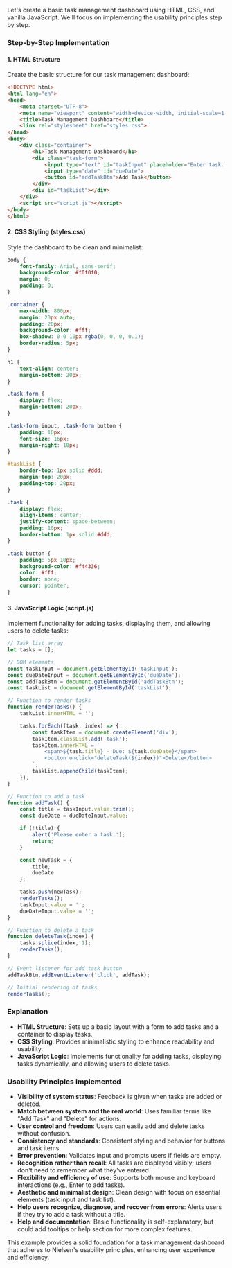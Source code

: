 Let's create a basic task management dashboard using HTML, CSS, and vanilla JavaScript. We'll focus on implementing the usability principles step by step.

### Step-by-Step Implementation

#### 1. HTML Structure

Create the basic structure for our task management dashboard:

```html
<!DOCTYPE html>
<html lang="en">
<head>
    <meta charset="UTF-8">
    <meta name="viewport" content="width=device-width, initial-scale=1.0">
    <title>Task Management Dashboard</title>
    <link rel="stylesheet" href="styles.css">
</head>
<body>
    <div class="container">
        <h1>Task Management Dashboard</h1>
        <div class="task-form">
            <input type="text" id="taskInput" placeholder="Enter task...">
            <input type="date" id="dueDate">
            <button id="addTaskBtn">Add Task</button>
        </div>
        <div id="taskList"></div>
    </div>
    <script src="script.js"></script>
</body>
</html>
```

#### 2. CSS Styling (styles.css)

Style the dashboard to be clean and minimalist:

```css
body {
    font-family: Arial, sans-serif;
    background-color: #f0f0f0;
    margin: 0;
    padding: 0;
}

.container {
    max-width: 800px;
    margin: 20px auto;
    padding: 20px;
    background-color: #fff;
    box-shadow: 0 0 10px rgba(0, 0, 0, 0.1);
    border-radius: 5px;
}

h1 {
    text-align: center;
    margin-bottom: 20px;
}

.task-form {
    display: flex;
    margin-bottom: 20px;
}

.task-form input, .task-form button {
    padding: 10px;
    font-size: 16px;
    margin-right: 10px;
}

#taskList {
    border-top: 1px solid #ddd;
    margin-top: 20px;
    padding-top: 20px;
}

.task {
    display: flex;
    align-items: center;
    justify-content: space-between;
    padding: 10px;
    border-bottom: 1px solid #ddd;
}

.task button {
    padding: 5px 10px;
    background-color: #f44336;
    color: #fff;
    border: none;
    cursor: pointer;
}
```

#### 3. JavaScript Logic (script.js)

Implement functionality for adding tasks, displaying them, and allowing users to delete tasks:

```javascript
// Task list array
let tasks = [];

// DOM elements
const taskInput = document.getElementById('taskInput');
const dueDateInput = document.getElementById('dueDate');
const addTaskBtn = document.getElementById('addTaskBtn');
const taskList = document.getElementById('taskList');

// Function to render tasks
function renderTasks() {
    taskList.innerHTML = '';

    tasks.forEach((task, index) => {
        const taskItem = document.createElement('div');
        taskItem.classList.add('task');
        taskItem.innerHTML = `
            <span>${task.title} - Due: ${task.dueDate}</span>
            <button onclick="deleteTask(${index})">Delete</button>
        `;
        taskList.appendChild(taskItem);
    });
}

// Function to add a task
function addTask() {
    const title = taskInput.value.trim();
    const dueDate = dueDateInput.value;

    if (!title) {
        alert('Please enter a task.');
        return;
    }

    const newTask = {
        title,
        dueDate
    };

    tasks.push(newTask);
    renderTasks();
    taskInput.value = '';
    dueDateInput.value = '';
}

// Function to delete a task
function deleteTask(index) {
    tasks.splice(index, 1);
    renderTasks();
}

// Event listener for add task button
addTaskBtn.addEventListener('click', addTask);

// Initial rendering of tasks
renderTasks();
```

### Explanation

- **HTML Structure**: Sets up a basic layout with a form to add tasks and a container to display tasks.
- **CSS Styling**: Provides minimalistic styling to enhance readability and usability.
- **JavaScript Logic**: Implements functionality for adding tasks, displaying tasks dynamically, and allowing users to delete tasks.

### Usability Principles Implemented

- **Visibility of system status**: Feedback is given when tasks are added or deleted.
- **Match between system and the real world**: Uses familiar terms like "Add Task" and "Delete" for actions.
- **User control and freedom**: Users can easily add and delete tasks without confusion.
- **Consistency and standards**: Consistent styling and behavior for buttons and task items.
- **Error prevention**: Validates input and prompts users if fields are empty.
- **Recognition rather than recall**: All tasks are displayed visibly; users don't need to remember what they've entered.
- **Flexibility and efficiency of use**: Supports both mouse and keyboard interactions (e.g., Enter to add tasks).
- **Aesthetic and minimalist design**: Clean design with focus on essential elements (task input and task list).
- **Help users recognize, diagnose, and recover from errors**: Alerts users if they try to add a task without a title.
- **Help and documentation**: Basic functionality is self-explanatory, but could add tooltips or help section for more complex features.

This example provides a solid foundation for a task management dashboard that adheres to Nielsen's usability principles, enhancing user experience and efficiency.
